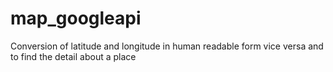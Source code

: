 # map_googleapi
Conversion of latitude and longitude in human readable form  vice versa and to find the detail about a place
